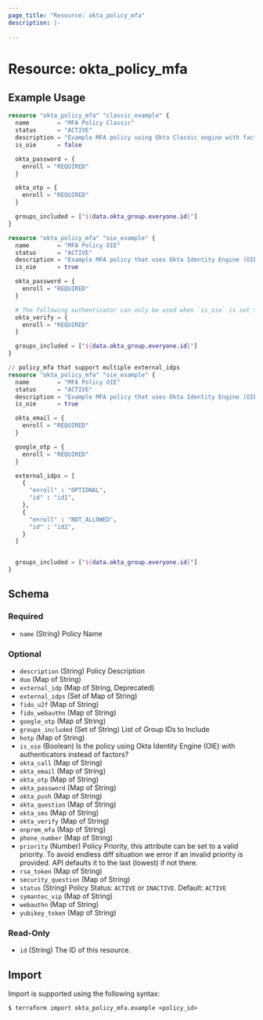 ```yaml
---
page_title: "Resource: okta_policy_mfa"
description: |-
  
---
```


# Resource: okta_policy_mfa



## Example Usage

```terraform
resource "okta_policy_mfa" "classic_example" {
  name        = "MFA Policy Classic"
  status      = "ACTIVE"
  description = "Example MFA policy using Okta Classic engine with factors."
  is_oie      = false

  okta_password = {
    enroll = "REQUIRED"
  }

  okta_otp = {
    enroll = "REQUIRED"
  }

  groups_included = ["${data.okta_group.everyone.id}"]
}

resource "okta_policy_mfa" "oie_example" {
  name        = "MFA Policy OIE"
  status      = "ACTIVE"
  description = "Example MFA policy that uses Okta Identity Engine (OIE) with authenticators"
  is_oie      = true

  okta_password = {
    enroll = "REQUIRED"
  }

  # The following authenticator can only be used when `is_oie` is set to true
  okta_verify = {
    enroll = "REQUIRED"
  }

  groups_included = ["${data.okta_group.everyone.id}"]
}

// policy_mfa that support multiple external_idps
resource "okta_policy_mfa" "oie_example" {
  name        = "MFA Policy OIE"
  status      = "ACTIVE"
  description = "Example MFA policy that uses Okta Identity Engine (OIE) with authenticators"
  is_oie      = true

  okta_email = {
    enroll = "REQUIRED"
  }

  google_otp = {
    enroll = "REQUIRED"
  }

  external_idps = [
    {
      "enroll" : "OPTIONAL",
      "id" : "id1",
    },
    {
      "enroll" : "NOT_ALLOWED",
      "id" : "id2",
    }
  ]


  groups_included = ["${data.okta_group.everyone.id}"]
}
```

<!-- schema generated by tfplugindocs -->
## Schema

### Required

- `name` (String) Policy Name

### Optional

- `description` (String) Policy Description
- `duo` (Map of String)
- `external_idp` (Map of String, Deprecated)
- `external_idps` (Set of Map of String)
- `fido_u2f` (Map of String)
- `fido_webauthn` (Map of String)
- `google_otp` (Map of String)
- `groups_included` (Set of String) List of Group IDs to Include
- `hotp` (Map of String)
- `is_oie` (Boolean) Is the policy using Okta Identity Engine (OIE) with authenticators instead of factors?
- `okta_call` (Map of String)
- `okta_email` (Map of String)
- `okta_otp` (Map of String)
- `okta_password` (Map of String)
- `okta_push` (Map of String)
- `okta_question` (Map of String)
- `okta_sms` (Map of String)
- `okta_verify` (Map of String)
- `onprem_mfa` (Map of String)
- `phone_number` (Map of String)
- `priority` (Number) Policy Priority, this attribute can be set to a valid priority. To avoid endless diff situation we error if an invalid priority is provided. API defaults it to the last (lowest) if not there.
- `rsa_token` (Map of String)
- `security_question` (Map of String)
- `status` (String) Policy Status: `ACTIVE` or `INACTIVE`. Default: `ACTIVE`
- `symantec_vip` (Map of String)
- `webauthn` (Map of String)
- `yubikey_token` (Map of String)

### Read-Only

- `id` (String) The ID of this resource.

## Import

Import is supported using the following syntax:

```shell
$ terraform import okta_policy_mfa.example <policy_id>
```
